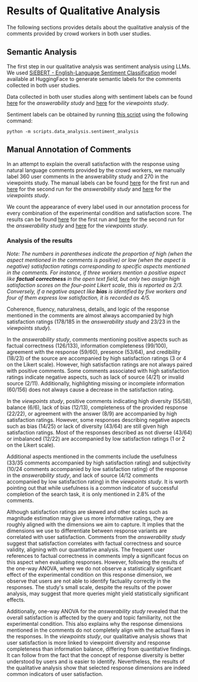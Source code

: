 # Results of Qualitative Analysis

The following sections provides details about the qualitative analysis of the comments provided by crowd workers in both user studies.

## Semantic Analysis

The first step in our qualitative analysis was sentiment analysis using LLMs. We used [SiEBERT - English-Language Sentiment Classification](https://huggingface.co/siebert/sentiment-roberta-large-english) model available at HuggingFace to generate semantic labels for the comments collected in both user studies. 

Data collected in both user studies along with sentiment labels can be found [here](../user_study_output/answerability/processed/first_run/aggregated_output_sentiment_labels.csv) for the *answerability study* and [here](../user_study_output/viewpoints/processed/aggregated_output_sentiment_labels.csv) for the *viewpoints study*.

Sentiment labels can be obtained by running [this script](../../scripts/data_analysis/sentiment_analysis.py) using the following command:

`` python -m scripts.data_analysis.sentiment_analysis ``

## Manual Annotation of Comments

In an attempt to explain the overall satisfaction with the response using natural language comments provided by the crowd workers, we manually label 360 user comments in the answerability study and 270 in the viewpoints study. The manual labels can be found [here](answerability_study_first_run.csv) for the first run and [here](answerability_study_second_run.csv) for the second run for the *answerability study* and [here](viewpoints_study.csv) for the *viewpoints study*.

We count the appearance of every label used in our annotation process for every combination of the experimental condition and satisfaction score. The results can be found [here](answerability_study_first_run-qualitative_analysis_stats.csv) for the first run and [here](answerability_study_second_run-qualitative_analysis_stats.csv) for the second run for the *answerability study* and [here](viewpoints_study-qualitative_analysis_stats.csv) for the *viewpoints study*.

### Analysis of the results

*Note: The numbers in parentheses indicate the proportion of high (when the aspect mentioned in the comments is positive) or low (when the aspect is negative) satisfaction ratings corresponding to specific aspects mentioned in the comments. For instance, if three workers mention a positive aspect like **factual correctness** in the open text field, but only two assign high satisfaction scores on the four-point Likert scale, this is reported as 2/3. Conversely, if a negative aspect like **bias** is identified by five workers and four of them express low satisfaction, it is recorded as 4/5.*

Coherence, fluency, naturalness, details, and logic of the response mentioned in the comments are almost always accompanied by high satisfaction ratings (178/185 in the *answerability study* and 23/23 in the *viewpoints study*).

In the *answerability study*, comments mentioning positive aspects such as factual correctness (126/133), information completeness (99/100), agreement with the response (59/60), presence (53/64), and credibility (18/23) of the source are accompanied by high satisfaction ratings (3 or 4 on the Likert scale). However, high satisfaction ratings are not always paired with positive comments. Some comments associated with high satisfaction ratings indicate negative aspects, such as lack of source (4/21) or invalid source (2/11). Additionally, highlighting missing or incomplete information (60/156) does not always cause a decrease in the satisfaction rating. 

In the *viewpoints study*, positive comments indicating high diversity (55/58), balance (6/6), lack of bias (12/13), completeness of the provided response (22/22), or agreement with the answer (8/9) are accompanied by high satisfaction ratings. However, some responses describing negative aspects such as bias (14/25) or lack of diversity (43/64) are still given high satisfaction ratings. Most of the responses described as not diverse (43/64) or imbalanced (12/22) are accompanied by low satisfaction ratings (1 or 2 on the Likert scale).

Additional aspects mentioned in the comments include the usefulness (33/35 comments accompanied by high satisfaction rating) and subjectivity (10/24 comments accompanied by low satisfaction rating) of the response in the *answerability study*, and lack of source (4/12 comments accompanied by low satisfaction rating) in the *viewpoints study*. It is worth pointing out that while usefulness is a common indicator of successful completion of the search task, it is only mentioned in 2.8% of the comments. 

Although satisfaction ratings are skewed and other scales such as magnitude estimation may give us more informative ratings, they are roughly aligned with the dimensions we aim to capture. It implies that the dimensions we use to differentiate between response variants are correlated with user satisfaction. Comments from the *answerability study* suggest that satisfaction correlates with factual correctness and source validity, aligning with our quantitative analysis. The frequent user references to factual correctness in comments imply a significant focus on this aspect when evaluating responses. However, following the results of the one-way ANOVA, where we do not observe a statistically significant effect of the experimental condition on this response dimension, we observe that users are not able to identify factuality correctly in the responses. The study's small scale, despite the results of the power analysis, may suggest that more queries might yield statistically significant effects.

Additionally, one-way ANOVA for the *answerability study* revealed that the overall satisfaction is affected by the query and topic familiarity, not the experimental condition. This also explains why the response dimensions mentioned in the comments do not completely align with the actual flaws in the responses. In the *viewpoints study*, our qualitative analysis shows that user satisfaction is more linked to viewpoint diversity and response completeness than information balance, differing from quantitative findings. It can follow from the fact that the concept of response diversity is better understood by users and is easier to identify. Nevertheless, the results of the qualitative analysis show that selected response dimensions are indeed common indicators of user satisfaction.
